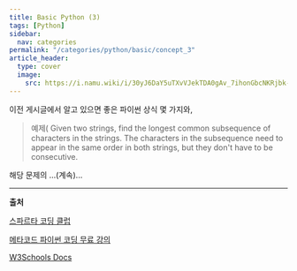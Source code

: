 ```yaml
---
title: Basic Python (3)
tags: [Python]
sidebar:
  nav: categories
permalink: "/categories/python/basic/concept_3"
article_header:
  type: cover
  image:
    src: https://i.namu.wiki/i/30yJ6DaY5uTXvVJekTDA0gAv_7ihonGbcNKRjbk-eKIjAZlJMk9Fe9bXz8LL1Tom0ZovoqOSGPPWN6fPeiQ0j7iHhroE8t748kGpA8hKuD77YHxPrWEpiQyFnWhNcEoz-NTqxHCfdwZAg2eNlNBwWw.svg
---
```


이전 게시글에서 알고 있으면 좋은 파이썬 상식 몇 가지와,

> 예제&#40; Given two strings, find the longest common subsequence of characters in the strings. The characters in the subsequence need to appear in the same order in both strings, but they don't have to be consecutive.

해당 문제의 ...(계속)...

---

**출처**

[스파르타 코딩 클럽](https://spartacodingclub.kr/)

[메타코드 파이썬 코딩 무료 강의](https://www.youtube.com/watch?v=H3u2HtYGITQ&list=PL7SDcmtbDTTy7l8qYMuqHhS3inKGLTmLy)

[W3Schools Docs](https://www.w3schools.com/)
